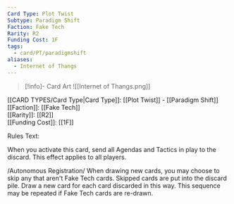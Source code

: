 ```yaml
---
Card Type: Plot Twist
Subtype: Paradigm Shift
Faction: Fake Tech
Rarity: R2
Funding Cost: 1F
tags:
  - card/PT/paradigmshift
aliases:
  - Internet of Thangs
---
```

> [!info]- Card Art
> ![[Internet of Thangs.png]]

[[CARD TYPES/Card Type|Card Type]]: [[Plot Twist]] - [[Paradigm Shift]]  
[[Faction]]: [[Fake Tech]]  
[[Rarity]]: [[R2]]  
[[Funding Cost]]: [[1F]]  

Rules Text:  

When you activate this card, send all Agendas and Tactics in play to the discard. This effect applies to all players.  

/Autonomous Registration/ When drawing new cards, you may choose to skip any that aren't Fake Tech cards. 
Skipped cards are put into the discard pile. Draw a new card for each card discarded in this way. 
This sequence may be repeated if Fake Tech cards are re-drawn.  